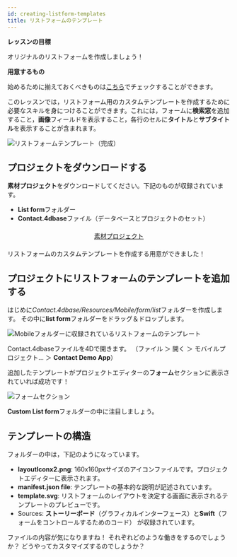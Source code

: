 ```yaml
---
id: creating-listform-templates
title: リストフォームのテンプレート
---
```

<div class = "objectives"> 

**レッスンの目標**

オリジナルのリストフォームを作成しましょう！</div> <div class = "prerequisites"> 

**用意するもの**

始めるために揃えておくべきものは[こちら](prerequisites.html)でチェックすることができます。</div> 

このレッスンでは，リストフォーム用のカスタムテンプレートを作成するために必要なスキルを身につけることができます。これには，フォームに**検索窓**を追加すること，**画像**フィールドを表示すること，各行のセルに**タイトル**と**サブタイトル**を表示することが含まれます。

![リストフォームテンプレート（完成）](assets/en/custom-listform/custom-template-final-result.png)

## プロジェクトをダウンロードする

**素材プロジェクト**をダウンロードしてください。下記のものが収録されています。

* **List form**フォルダー 
* **Contact.4dbase**ファイル（データベースとプロジェクトのセット）

<div style="text-align: center; margin-top: 20px; margin-bottom: 20px">
  <p>
    

<a class="button"
href="../assets/en/custom-listform/CustomListFormStarterProject.zip">素材プロジェクト</a>

  </p>
</div>

リストフォームのカスタムテンプレートを作成する用意ができました！

## プロジェクトにリストフォームのテンプレートを追加する

はじめに*Contact.4dbase/Resources/Mobile/form/list*フォルダーを作成します。 その中に**list form**フォルダーをドラッグ＆ドロップします。

![Mobileフォルダーに収録されているリストフォームのテンプレート](assets/en/custom-listform/mobile-folder-custom-template.png)

Contact.4dbaseファイルを4Dで開きます。 （ファイル ＞ 開く ＞ モバイルプロジェクト… ＞ **Contact Demo App**）

追加したテンプレートがプロジェクトエディターの**フォーム**セクションに表示されていれば成功です！

![フォームセクション](assets/en/custom-listform/custom-listform-template.png)

**Custom List form**フォルダーの中に注目しましょう。

## テンプレートの構造

フォルダーの中は，下記のようになっています。

* **layoutIconx2.png**: 160x160pxサイズのアイコンファイルです。プロジェクトエディターに表示されます。
* **manifest.json file**: テンプレートの基本的な説明が記述されています。
* **template.svg**: リストフォームのレイアウトを決定する画面に表示されるテンプレートのプレビューです。
* Sources: **ストーリーボード**（グラフィカルインターフェース）と**Swift**（フォームをコントロールするためのコード） が収録されています。

ファイルの内容が気になりますね！ それぞれどのような働きをするのでしょうか？ どうやってカスタマイズするのでしょうか？